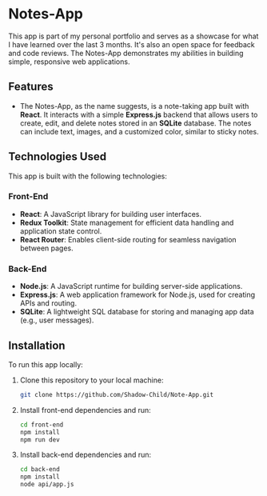 # Notes-App

This app is part of my personal portfolio and serves as a showcase for what I have learned over the last 3 months. It's also an open space for feedback and code reviews.
The Notes-App demonstrates my abilities in building simple, responsive web applications.

## Features

- The Notes-App, as the name suggests, is a note-taking app built with **React**. It interacts with a simple **Express.js** backend that allows users to create, edit, and delete notes stored in an **SQLite** database. The notes can include text, images, and a customized color, similar to sticky notes.

## Technologies Used

This app is built with the following technologies:

### Front-End
- **React**: A JavaScript library for building user interfaces.
- **Redux Toolkit**: State management for efficient data handling and application state control.
- **React Router**: Enables client-side routing for seamless navigation between pages.

### Back-End
- **Node.js**: A JavaScript runtime for building server-side applications.
- **Express.js**: A web application framework for Node.js, used for creating APIs and routing.
- **SQLite**: A lightweight SQL database for storing and managing app data (e.g., user messages).


## Installation

To run this app locally:

1. Clone this repository to your local machine:
   ```bash
   git clone https://github.com/Shadow-Child/Note-App.git

2. Install front-end dependencies and run:
   ```bash
   cd front-end
   npm install
   npm run dev
   
3. Install back-end dependencies and run:
   ```bash
   cd back-end
   npm install
   node api/app.js
